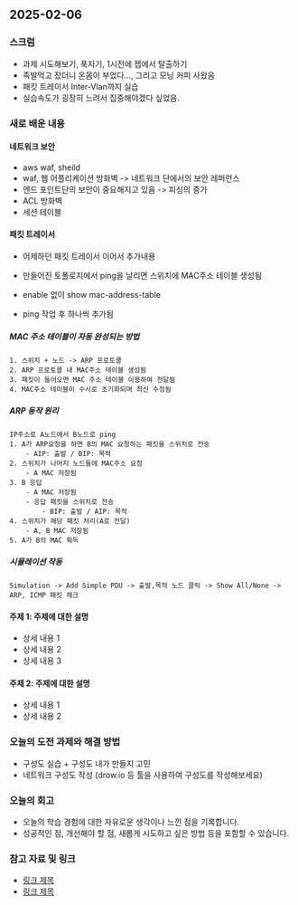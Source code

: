 ## 2025-02-06

### 스크럼
- 과제 시도해보기, 푹자기, 1시전에 젭에서 탈출하기
- 족발먹고 잤더니 온몸이 부었다…, 그리고 모닝 커피 사왔음
- 패킷 트레이서 Inter-Vlan까지 실습
- 실습속도가 굉장히 느려서 집중해야겠다 싶었음.
### 새로 배운 내용
#### 네트워크 보안
- aws waf, sheild
- waf, 웹 어플리케이션 방화벽 -> 네트워크 단에서의 보안 레퍼런스
- 엔드 포인트단의 보안이 중요해지고 있음 -> 피싱의 증가
- ACL 방화벽
- 세션 테이블

#### 패킷 트레이서
- 어제하던 패킷 트레이서 이어서 추가내용
- 만들어진 토폴로지에서 ping을 날리면 스위치에 MAC주소 테이블 생성됨

- enable 없이 show mac-address-table
- ping 작업 후 하나씩 추가됨
##### MAC 주소 테이블이 자동 완성되는 방법
    1. 스위치 + 노드 -> ARP 프로토콜
    2. ARP 프로토콜 내 MAC주소 테이블 생성됨
    3. 패킷이 들어오면 MAC 주소 테이블 이용하여 전달됨
    4. MAC주소 테이블이 수시로 초기화되며 최신 수정됨

##### ARP 동작 원리
    IP주소로 A노드에서 B노드로 ping
    1. A가 ARP요청을 하면 B의 MAC 요청하는 패킷을 스위치로 전송
        - AIP: 출발 / BIP: 목적
    2. 스위치가 나머지 노드들에 MAC주소 요청
        - A MAC 저장됨
    3. B 응답
        - A MAC 저장됨
        - 응답 패킷을 스위치로 전송
            - BIP: 출발 / AIP: 목적
    4. 스위치가 해당 패킷 처리(A로 전달)
        - A, B MAC 저장됨
    5. A가 B의 MAC 획득
##### 시뮬레이션 작동
    Simulation -> Add Simple PDU -> 출발,목적 노드 클릭 -> Show All/None -> ARP, ICMP 패킷 채크

#### 주제 1: 주제에 대한 설명
- 상세 내용 1
- 상세 내용 2
- 상세 내용 3

#### 주제 2: 주제에 대한 설명
- 상세 내용 1
- 상세 내용 2

### 오늘의 도전 과제와 해결 방법
- 구성도 실습 + 구성도 내가 만들지 고민
- 네트워크 구성도 작성 (drow.io 등 툴을 사용하여 구성도를 작성해보세요)

### 오늘의 회고
- 오늘의 학습 경험에 대한 자유로운 생각이나 느낀 점을 기록합니다.
- 성공적인 점, 개선해야 할 점, 새롭게 시도하고 싶은 방법 등을 포함할 수 있습니다.

### 참고 자료 및 링크
- [링크 제목](URL)
- [링크 제목](URL)
